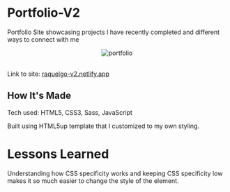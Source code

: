 # Portfolio-V2
Portfolio Site showcasing projects I have recently completed and different ways to connect with me

<section align="center">
  <img src="https://user-images.githubusercontent.com/101219940/169627410-7573836c-fe56-46c9-98e3-9a190000193e.gif" alt="portfolio">
</section>

<br>

Link to site: [raquelgo-v2.netlify.app](raquelgo-v2.netlify.app)

## How It's Made
Tech used: HTML5, CSS3, Sass, JavaScript

Built using HTML5up template that I customized to my own styling.

# Lessons Learned
Understanding how CSS specificity works and keeping CSS specificity low makes it so much easier to change the style of the element.
